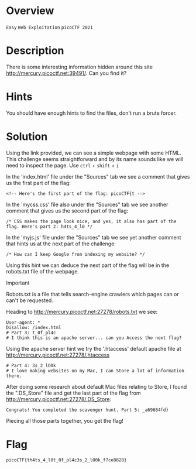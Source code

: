 # Overview
`Easy` `Web Exploitation` `picoCTF 2021`

# Description
There is some interesting information hidden around this site http://mercury.picoctf.net:39491/. Can you find it?

# Hints
You should have enough hints to find the files, don't run a brute forcer.

# Solution
Using the link provided, we can see a simple webpage with some HTML. This challenge seems straightforward and by its name
sounds like we will need to inspect the page. Use `ctrl` + `shift` + `i`

In the 'index.html' file under the "Sources" tab we see a comment that gives us the first part of the flag:

```
<!-- Here's the first part of the flag: picoCTF{t -->
```
In the 'mycss.css' file also under the "Sources" tab we see another comment that gives us the second part of the flag:

```
/* CSS makes the page look nice, and yes, it also has part of the flag. Here's part 2: h4ts_4_l0 */
```

In the 'myjs.js' file under the "Sources" tab we see yet another comment that hints us at the next part of the challenge:

```
/* How can I keep Google from indexing my website? */
```

Using this hint we can deduce the next part of the flag will be in the robots.txt file of the webpage.

> [!IMPORTANT]
> Robots.txt is a file that tells search-engine crawlers which pages can or can't be requested.

Heading to http://mercury.picoctf.net:27278/robots.txt we see:

```
User-agent: *
Disallow: /index.html
# Part 3: t_0f_pl4c
# I think this is an apache server... can you Access the next flag?
```

Using the apache server hint we try the '.htaccess' default apache file at http://mercury.picoctf.net:27278/.htaccess

```
# Part 4: 3s_2_lO0k
# I love making websites on my Mac, I can Store a lot of information there.
```

After doing some research about default Mac files relating to Store, I found the ".DS_Store" file and get the last part of the flag from http://mercury.picoctf.net:27278/.DS_Store:

```
Congrats! You completed the scavenger hunt. Part 5: _a69684fd}
```

Piecing all those parts together, you get the flag!

# Flag
`picoCTF{th4ts_4_l0t_0f_pl4c3s_2_lO0k_f7ce8828}`
